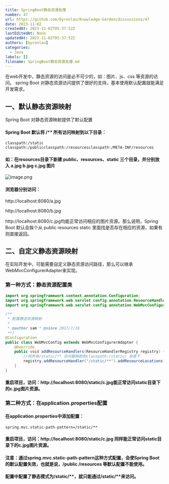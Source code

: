 ```yaml
---
title: SpringBoot静态资源处理
number: 47
url: https://github.com/byronlau/Knowledge-Garden/discussions/47
date: 2023-11-02
createdAt: 2023-11-02T05:37:52Z
lastEditedAt: None
updatedAt: 2023-11-02T05:37:52Z
authors: [byronlau]
categories: 
  - Java
labels: []
filename: SpringBoot静态资源处理.md
---
```


在web开发中，静态资源的访问是必不可少的，如：图片、js、css 等资源的访问。
spring Boot 对静态资源访问提供了很好的支持，基本使用默认配置就能满足开发需求。

## 一、默认静态资源映射

Spring Boot 对静态资源映射提供了默认配置
<!-- more -->
#### Spring Boot 默认将 /** 所有访问映射到以下目录：

``` properties
classpath:/static
classpath:/publicclasspath:/resourcesclasspath:/META-INF/resources
```

#### 如：在resources目录下新建 public、resources、static 三个目录，并分别放入 a.jpg b.jpg c.jpg 图片

![image.png](https://fastly.jsdelivr.net/gh/byronlau/imgs/doc/202307091688881636567804.png)

#### 浏览器分别访问：

http://localhost:8080/a.jpg

http://localhost:8080/b.jpg

http://localhost:8080/c.jpg均能正常访问相应的图片资源。那么说明，Spring Boot 默认会挨个从 public resources static 里面找是否存在相应的资源，如果有则直接返回。

## 二、自定义静态资源映射

在实际开发中，可能需要自定义静态资源访问路径，那么可以继承WebMvcConfigurerAdapter来实现。

### 第一种方式：静态资源配置类

``` java
import org.springframework.context.annotation.Configuration;
import org.springframework.web.servlet.config.annotation.ResourceHandlerRegistry;
import org.springframework.web.servlet.config.annotation.WebMvcConfigurerAdapter;

/**
 * 配置静态资源映射
 *
 * @author sam * @since 2017/7/16
 **/
@Configuration
public class WebMvcConfig extends WebMvcConfigurerAdapter {
    @Override
    public void addResourceHandlers(ResourceHandlerRegistry registry) {
        //将所有/static/** 访问都映射到classpath:/static/ 目录下    
        registry.addResourceHandler("/static/**").addResourceLocations("classpath:/static/");
    }
}
```

#### 重启项目，访问：http://localhost:8080/static/c.jpg能正常访问static目录下的c.jpg图片资源。

### 第二种方式：在application.properties配置

#### 在application.properties中添加配置：

``` properties
spring.mvc.static-path-pattern=/static/**
```

#### 重启项目，访问：http://localhost:8080/static/c.jpg 同样能正常访问static目录下的c.jpg图片资源。

#### 注意：通过spring.mvc.static-path-pattern这种方式配置，会使Spring Boot的默认配置失效，也就是说，/public /resources 等默认配置不能使用。

#### 配置中配置了静态模式为/static/**，就只能通过/static/**来访问。
<script src="https://giscus.app/client.js"
    data-repo="byronlau/Knowledge-Garden"
    data-repo-id="R_kgDOKkfaDQ"
    data-mapping="number"
    data-term="47"
    data-reactions-enabled="1"
    data-emit-metadata="0"
    data-input-position="bottom"
    data-theme="light"
    data-lang="zh-CN"
    crossorigin="anonymous"
    async>
</script>
        